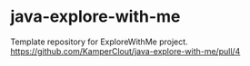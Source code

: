 # java-explore-with-me
Template repository for ExploreWithMe project.
https://github.com/KamperClout/java-explore-with-me/pull/4
